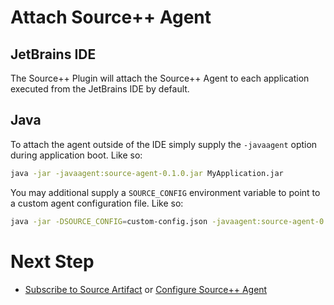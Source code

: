 # Attach Source++ Agent

## JetBrains IDE

The Source++ Plugin will attach the Source++ Agent to each application executed from the JetBrains IDE by default.

## Java

To attach the agent outside of the IDE simply supply the `-javaagent` option during application boot. Like so:

```bash
java -jar -javaagent:source-agent-0.1.0.jar MyApplication.jar
```

You may additional supply a `SOURCE_CONFIG` environment variable to point to a custom agent configuration file. Like so:

```bash
java -jar -DSOURCE_CONFIG=custom-config.json -javaagent:source-agent-0.1.0.jar MyApplication.jar
```

# Next Step

- [Subscribe to Source Artifact](./09-subscribe-to-artifact.md) or [Configure Source++ Agent](./08-configure-source-agent.md)
